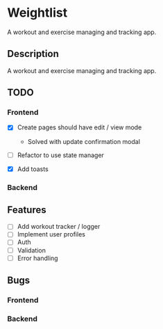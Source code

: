 # Weightlist

A workout and exercise managing and tracking app.

## Description

A workout and exercise managing and tracking app.

## TODO
### Frontend
- [x] Create pages should have edit / view mode
  - Solved with update confirmation modal
- [ ] Refactor to use state manager
- [x] Add toasts


### Backend


## Features
- [ ] Add workout tracker / logger
- [ ] Implement user profiles
- [ ] Auth
- [ ] Validation
- [ ] Error handling

## Bugs
### Frontend


### Backend